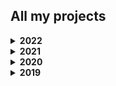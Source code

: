 ## All my projects

<details><summary><b>2022</b></summary>

- [Alvis](https://github.com/carltheperson/alvis)

</details>

<details><summary><b>2021</b></summary>

[Watch my YouTube video about these projects](https://www.youtube.com/watch?v=EXPazYZRNws)

- [Blog v1](https://github.com/carltheperson/carltheperson-com/tree/6a5fa17b27d8d9b5995e85f8ece8d004ab79e198)
- [10 Things Linux](https://github.com/carltheperson/10-things-linux)
- [Game of Life](https://github.com/carltheperson/game-of-life)
- [Blog v2](https://github.com/carltheperson/carltheperson-com)
- [Same App Different Design Patterns](https://github.com/carltheperson/same-app-different-design-patterns)
- [Car and Mouse](https://github.com/carltheperson/car-and-mouse)
- [Geo Memorizer](https://github.com/carltheperson/geo-memorizer)
- [Magic TypeScript](https://github.com/carltheperson/magic-typescript)

</details>

<details><summary><b>2020</b></summary>

[Watch my YouTube video about these projects](https://www.youtube.com/watch?v=cPBRbe86HbQ)

- [Island Flyer](https://github.com/carltheperson/island-flyer)
- [Connect Dev](https://github.com/carltheperson/Connect-Dev)
- [Jenkins Blog Post](https://carltheperson.com/posts/jenkins-in-docker-and-tests-inside-own-container/)
- [Otis](https://github.com/carltheperson/Otis)
- [Terrible Calculator](https://github.com/carltheperson/Terrible-Calculator)
- [Personal Website v2](https://github.com/carltheperson/Personal-Website)
- [Safe Secrets](https://github.com/carltheperson/Safe-Secrets)
- [Cat or Dog](https://github.com/carltheperson/Cat-Or-Dog)
- [Limitless Lottery](https://github.com/carltheperson/limitless-lottery)

</details>

<details><summary><b>2019</b></summary>

[Watch my YouTube video about these projects](https://www.youtube.com/watch?v=N3h2HNLCxuU)

- [Cannon Simulator](https://github.com/carltheperson/Cannon-Simulator)
- [Watermarker](https://github.com/carltheperson/Watermarker)
- [Rectangle Sorter](https://github.com/carltheperson/Rectangle-Sorter)
- [Remote Command Executor](https://github.com/carltheperson/Remote-Command-Executor)
- [Lyric Downloader](https://github.com/carltheperson/Lyric-Downloader)
- [The Pi Guide](https://github.com/carltheperson/The-Pi-Guide)
- [Random Recipes](https://github.com/carltheperson/Random-Recipes)
- [Planet Generator](https://github.com/carltheperson/Planet-Generator)
- [Personal Website v1](https://github.com/carltheperson/Personal-Website/tree/56b884e0709aa225cabaf8894bf6c9afbdad4fc0)
- [Blobs](https://github.com/carltheperson/Blobs)
- [Active Only Recorder](https://github.com/carltheperson/Blobs)
- [ASCII Maze](https://github.com/carltheperson/ASCII-Maze)

</details>
